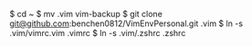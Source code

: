 $ cd ~
$ mv .vim vim-backup
$ git clone git@github.com:benchen0812/VimEnvPersonal.git .vim
$ ln -s .vim/vimrc.vim .vimrc
$ ln -s .vim/.zshrc .zshrc
